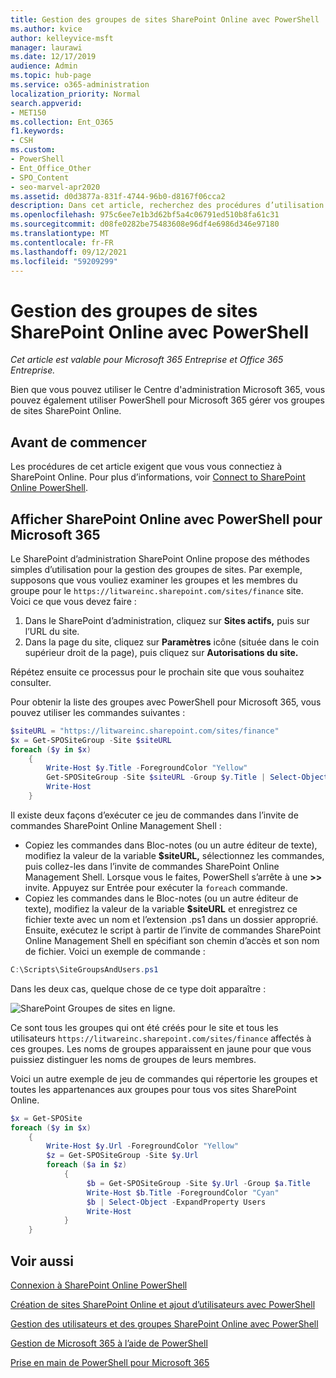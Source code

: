 ```yaml
---
title: Gestion des groupes de sites SharePoint Online avec PowerShell
ms.author: kvice
author: kelleyvice-msft
manager: laurawi
ms.date: 12/17/2019
audience: Admin
ms.topic: hub-page
ms.service: o365-administration
localization_priority: Normal
search.appverid:
- MET150
ms.collection: Ent_O365
f1.keywords:
- CSH
ms.custom:
- PowerShell
- Ent_Office_Other
- SPO_Content
- seo-marvel-apr2020
ms.assetid: d0d3877a-831f-4744-96b0-d8167f06cca2
description: Dans cet article, recherchez des procédures d’utilisation de PowerShell pour Microsoft 365 gérer SharePoint groupes de sites En ligne.
ms.openlocfilehash: 975c6ee7e1b3d62bf5a4c06791ed510b8fa61c31
ms.sourcegitcommit: d08fe0282be75483608e96df4e6986d346e97180
ms.translationtype: MT
ms.contentlocale: fr-FR
ms.lasthandoff: 09/12/2021
ms.locfileid: "59209299"
---
```

# <a name="manage-sharepoint-online-site-groups-with-powershell"></a>Gestion des groupes de sites SharePoint Online avec PowerShell

*Cet article est valable pour Microsoft 365 Entreprise et Office 365 Entreprise.*

Bien que vous pouvez utiliser le Centre d'administration Microsoft 365, vous pouvez également utiliser PowerShell pour Microsoft 365 gérer vos groupes de sites SharePoint Online.

## <a name="before-you-begin"></a>Avant de commencer

Les procédures de cet article exigent que vous vous connectiez à SharePoint Online. Pour plus d’informations, voir [Connect to SharePoint Online PowerShell](/powershell/sharepoint/sharepoint-online/connect-sharepoint-online).

## <a name="view-sharepoint-online-with-powershell-for-microsoft-365"></a>Afficher SharePoint Online avec PowerShell pour Microsoft 365

Le SharePoint d’administration SharePoint Online propose des méthodes simples d’utilisation pour la gestion des groupes de sites. Par exemple, supposons que vous vouliez examiner les groupes et les membres du groupe pour le `https://litwareinc.sharepoint.com/sites/finance` site. Voici ce que vous devez faire :

1. Dans le SharePoint d’administration, cliquez sur **Sites actifs,** puis sur l’URL du site.
2. Dans la page du site, cliquez sur **Paramètres** icône (située dans le coin supérieur droit de la page), puis cliquez sur **Autorisations du site.**

Répétez ensuite ce processus pour le prochain site que vous souhaitez consulter.

Pour obtenir la liste des groupes avec PowerShell pour Microsoft 365, vous pouvez utiliser les commandes suivantes :

```powershell
$siteURL = "https://litwareinc.sharepoint.com/sites/finance"
$x = Get-SPOSiteGroup -Site $siteURL
foreach ($y in $x)
    {
        Write-Host $y.Title -ForegroundColor "Yellow"
        Get-SPOSiteGroup -Site $siteURL -Group $y.Title | Select-Object -ExpandProperty Users
        Write-Host
    }
```

Il existe deux façons d’exécuter ce jeu de commandes dans l’invite de commandes SharePoint Online Management Shell :

- Copiez les commandes dans Bloc-notes (ou un autre éditeur de texte), modifiez la valeur de la variable **$siteURL,** sélectionnez les commandes, puis collez-les dans l’invite de commandes SharePoint Online Management Shell. Lorsque vous le faites, PowerShell s’arrête à une **>>** invite. Appuyez sur Entrée pour exécuter la `foreach` commande.<br/>
- Copiez les commandes dans le Bloc-notes (ou un autre éditeur de texte), modifiez la valeur de la variable **$siteURL** et enregistrez ce fichier texte avec un nom et l’extension .ps1 dans un dossier approprié. Ensuite, exécutez le script à partir de l’invite de commandes SharePoint Online Management Shell en spécifiant son chemin d’accès et son nom de fichier. Voici un exemple de commande :

```powershell
C:\Scripts\SiteGroupsAndUsers.ps1
```

Dans les deux cas, quelque chose de ce type doit apparaître :

![SharePoint Groupes de sites en ligne.](../media/SPO-site-groups.png)

Ce sont tous les groupes qui ont été créés pour le site et tous les utilisateurs `https://litwareinc.sharepoint.com/sites/finance` affectés à ces groupes. Les noms de groupes apparaissent en jaune pour que vous puissiez distinguer les noms de groupes de leurs membres.

Voici un autre exemple de jeu de commandes qui répertorie les groupes et toutes les appartenances aux groupes pour tous vos sites SharePoint Online.

```powershell
$x = Get-SPOSite
foreach ($y in $x)
    {
        Write-Host $y.Url -ForegroundColor "Yellow"
        $z = Get-SPOSiteGroup -Site $y.Url
        foreach ($a in $z)
            {
                 $b = Get-SPOSiteGroup -Site $y.Url -Group $a.Title
                 Write-Host $b.Title -ForegroundColor "Cyan"
                 $b | Select-Object -ExpandProperty Users
                 Write-Host
            }
    }
```

## <a name="see-also"></a>Voir aussi

[Connexion à SharePoint Online PowerShell](/powershell/sharepoint/sharepoint-online/connect-sharepoint-online)

[Création de sites SharePoint Online et ajout d’utilisateurs avec PowerShell](create-sharepoint-sites-and-add-users-with-powershell.md)

[Gestion des utilisateurs et des groupes SharePoint Online avec PowerShell](manage-sharepoint-users-and-groups-with-powershell.md)

[Gestion de Microsoft 365 à l’aide de PowerShell](manage-microsoft-365-with-microsoft-365-powershell.md)

[Prise en main de PowerShell pour Microsoft 365](getting-started-with-microsoft-365-powershell.md)
